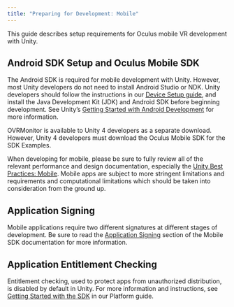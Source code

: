 ```yaml
---
title: "Preparing for Development: Mobile"
---
```


This guide describes setup requirements for Oculus mobile VR development with Unity.

## Android SDK Setup and Oculus Mobile SDK

The Android SDK is required for mobile development with Unity. However, most Unity developers do not need to install Android Studio or NDK. Unity developers should follow the instructions in our [Device Setup guide](/documentation/mobilesdk/latest/concepts/mobile-device-setup/), and install the Java Development Kit (JDK) and Android SDK before beginning development. See Unity’s [Getting Started with Android Development](http://docs.unity3d.com/Manual/android-GettingStarted.html) for more information. 

OVRMonitor is available to Unity 4 developers as a separate download. However, Unity 4 developers must download the Oculus Mobile SDK for the SDK Examples. 

When developing for mobile, please be sure to fully review all of the relevant performance and design documentation, especially the [Unity Best Practices: Mobile](/documentation/unity/latest/concepts/unity-integration-mobile-performance-intro/#unity-integration-mobile-performance-intro). Mobile apps are subject to more stringent limitations and requirements and computational limitations which should be taken into consideration from the ground up.

## Application Signing

Mobile applications require two different signatures at different stages of development. Be sure to read the [Application Signing](/documentation/mobilesdk/latest/concepts/mobile-submission-sig-file/) section of the Mobile SDK documentation for more information.

## Application Entitlement Checking

Entitlement checking, used to protect apps from unauthorized distribution, is disabled by default in Unity. For more information and instructions, see [Getting Started with the SDK](https://developer3.oculus.com/documentation/platform/latest/concepts/pgsg-get-started-with-sdk/) in our Platform guide.
